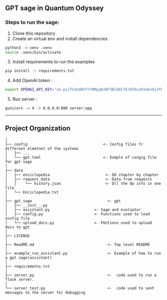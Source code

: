 ## GPT sage in Quantum Odyssey 


### Steps to run the sage:
1. Clone this repository
2. Create an virtual env and install dependencies
```bash
python3 -m venv .venv
source .venv/bin/activate
```
3. Install requirements to run the examples 
```bash
pip install -r requirements.txt
```
4. Add OpenAI  token :
```bash
export OPENAI_API_KEY="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"
```

5. Run server :
```bash
gunicorn -w 4 -b 0.0.0.0:800 server:app
```

___
Project Organization
------------

    │
    ├── config                                  <- Config files fr differnet elemtnet of the systems
    │   ├── ...                             
    │   └── gpt.toml                            <- Exmple of congig file for gpt sage      
    │
    ├── data
    │   ├── enciclopedia                         <- QO chapter by chapter
    │   ├── request_data                         <- Data from requests
    │   │    └── history.json                    <- Dll the Qo info in one file
    │   └── Enciclopedia.txt  
    │
    ├── gpt_sage                                  <- gpt 
    │   ├── __init__.py                                
    │   ├── assistant.py                    <- Sage and evaluator 
    │   ├── config.py                       <- Functions used to load ocnfig file
    │   └── upload_docs.py                  <- FUntions used to upload docs to gpt
    │
    ├── LICENSE                                                
    │
    ├── ReadME.md                                 <- Top level README 
    │   
    ├── example_run_assistant.py                  <- Example of how to run a gpt sage(assistant)
    │   
    ├── requiremetns.txt                                         
    │   
    ├── server.py                                 <-  code used to run a flask server.
    │  
    └── server_test.py                            <-  code used to sent messages to the server for debugging